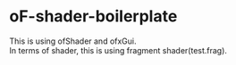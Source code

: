 # oF-shader-boilerplate

This is using ofShader and ofxGui.   
In terms of shader, this is using fragment shader(test.frag).  
